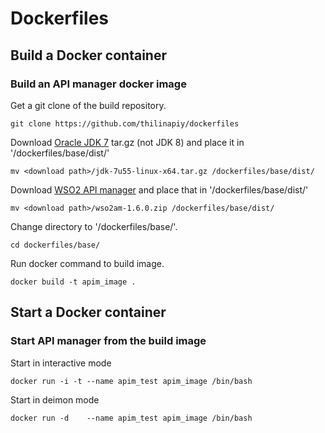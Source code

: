 Dockerfiles
===========

Build a Docker container
------------------------

### Build an API manager docker image

Get a git clone of the build repository.

    git clone https://github.com/thilinapiy/dockerfiles
        
Download [Oracle JDK 7](http://www.oracle.com/technetwork/java/javase/downloads/jdk7-downloads-1880260.html) tar.gz (not JDK 8) and place it in '/dockerfiles/base/dist/'

    mv <download path>/jdk-7u55-linux-x64.tar.gz /dockerfiles/base/dist/
        
Download [WSO2 API manager](http://wso2.com/products/api-manager) and place that in '/dockerfiles/base/dist/'

    mv <download path>/wso2am-1.6.0.zip /dockerfiles/base/dist/
        
Change directory to '/dockerfiles/base/'.

    cd dockerfiles/base/
        
Run docker command to build image.

    docker build -t apim_image .


Start a Docker container
------------------------

### Start API manager from the build image

Start in interactive mode

    docker run -i -t --name apim_test apim_image /bin/bash
        
Start in deimon mode

    docker run -d    --name apim_test apim_image /bin/bash

